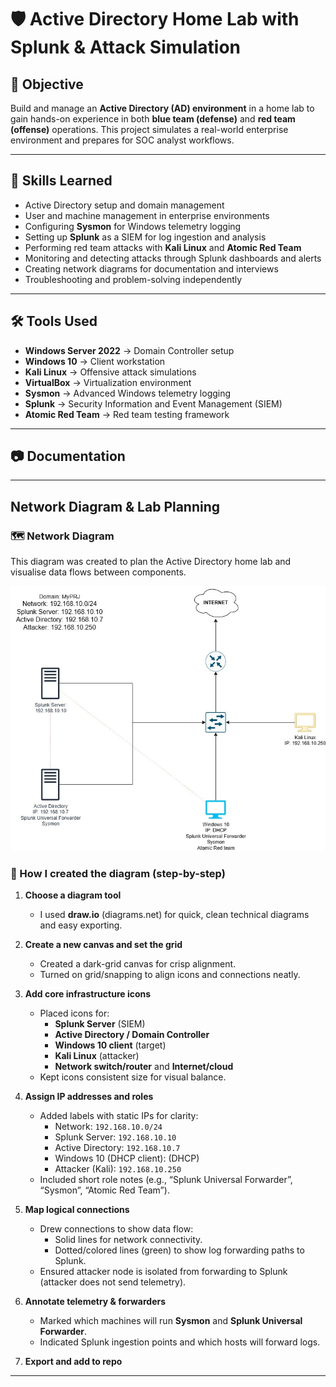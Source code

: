 # 🛡️ Active Directory Home Lab with Splunk & Attack Simulation  

## 🎯 Objective  
Build and manage an **Active Directory (AD) environment** in a home lab to gain hands-on experience in both **blue team (defense)** and **red team (offense)** operations. This project simulates a real-world enterprise environment and prepares for SOC analyst workflows.  

---

## 🧩 Skills Learned  
- Active Directory setup and domain management  
- User and machine management in enterprise environments  
- Configuring **Sysmon** for Windows telemetry logging  
- Setting up **Splunk** as a SIEM for log ingestion and analysis  
- Performing red team attacks with **Kali Linux** and **Atomic Red Team**  
- Monitoring and detecting attacks through Splunk dashboards and alerts  
- Creating network diagrams for documentation and interviews  
- Troubleshooting and problem-solving independently  

---

## 🛠️ Tools Used  
- **Windows Server 2022** → Domain Controller setup  
- **Windows 10** → Client workstation  
- **Kali Linux** → Offensive attack simulations  
- **VirtualBox** → Virtualization environment  
- **Sysmon** → Advanced Windows telemetry logging  
- **Splunk** → Security Information and Event Management (SIEM)  
- **Atomic Red Team** → Red team testing framework  

---

## 📷 Documentation    

---
## Network Diagram & Lab Planning

### 🗺️ Network Diagram
This diagram was created to plan the Active Directory home lab and visualise data flows between components.

![Network Diagram](https://github.com/ALLEN-AYODEJI/Active-Directory/blob/e5c6b120eaba11e4901b720442f2016b10c421aa/Active%20Directory.jpg)


### 🔧 How I created the diagram (step-by-step)

1. **Choose a diagram tool**
   - I used **draw.io** (diagrams.net) for quick, clean technical diagrams and easy exporting.

2. **Create a new canvas and set the grid**
   - Created a dark-grid canvas for crisp alignment.
   - Turned on grid/snapping to align icons and connections neatly.

3. **Add core infrastructure icons**
   - Placed icons for:
     - **Splunk Server** (SIEM)
     - **Active Directory / Domain Controller**
     - **Windows 10 client** (target)
     - **Kali Linux** (attacker)
     - **Network switch/router** and **Internet/cloud**
   - Kept icons consistent size for visual balance.

4. **Assign IP addresses and roles**
   - Added labels with static IPs for clarity:
     - Network: `192.168.10.0/24`
     - Splunk Server: `192.168.10.10`
     - Active Directory: `192.168.10.7`
     - Windows 10 (DHCP client): (DHCP)
     - Attacker (Kali): `192.168.10.250`
   - Included short role notes (e.g., “Splunk Universal Forwarder”, “Sysmon”, “Atomic Red Team”).

5. **Map logical connections**
   - Drew connections to show data flow:
     - Solid lines for network connectivity.
     - Dotted/colored lines (green) to show log forwarding paths to Splunk.
   - Ensured attacker node is isolated from forwarding to Splunk (attacker does not send telemetry).

6. **Annotate telemetry & forwarders**
   - Marked which machines will run **Sysmon** and **Splunk Universal Forwarder**.
   - Indicated Splunk ingestion points and which hosts will forward logs.

7. **Export and add to repo**
---



